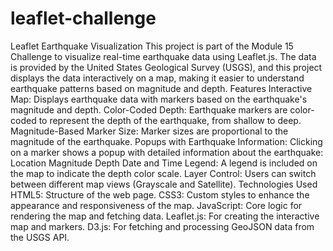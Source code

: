 # leaflet-challenge
Leaflet Earthquake Visualization
This project is part of the Module 15 Challenge to visualize real-time earthquake data using Leaflet.js. The data is provided by the United States Geological Survey (USGS), and this project displays the data interactively on a map, making it easier to understand earthquake patterns based on magnitude and depth.
Features
Interactive Map: Displays earthquake data with markers based on the earthquake's magnitude and depth.
Color-Coded Depth: Earthquake markers are color-coded to represent the depth of the earthquake, from shallow to deep.
Magnitude-Based Marker Size: Marker sizes are proportional to the magnitude of the earthquake.
Popups with Earthquake Information: Clicking on a marker shows a popup with detailed information about the earthquake:
Location
Magnitude
Depth
Date and Time
Legend: A legend is included on the map to indicate the depth color scale.
Layer Control: Users can switch between different map views (Grayscale and Satellite).
Technologies Used
HTML5: Structure of the web page.
CSS3: Custom styles to enhance the appearance and responsiveness of the map.
JavaScript: Core logic for rendering the map and fetching data.
Leaflet.js: For creating the interactive map and markers.
D3.js: For fetching and processing GeoJSON data from the USGS API.
